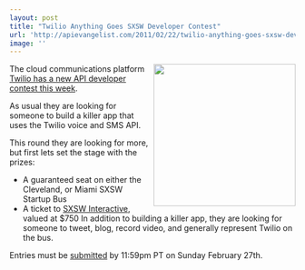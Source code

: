 ```yaml
---
layout: post
title: "Twilio Anything Goes SXSW Developer Contest"
url: 'http://apievangelist.com/2011/02/22/twilio-anything-goes-sxsw-developer-contest/'
image: ''
---
```


[<img class="c1" src="http://kinlane-productions.s3.amazonaws.com/Twilio.PNG" alt="" width="250" align="right" />][1]The cloud communications platform [Twilio has a new API developer contest this week][2].

As usual they are looking for someone to build a killer app that uses the Twilio voice and SMS API.

This round they are looking for more, but first lets set the stage with the prizes:

  * A guaranteed seat on either the Cleveland, or Miami SXSW Startup Bus
  * A ticket to [SXSW Interactive][3], valued at $750
In addition to building a killer app, they are looking for someone to tweet, blog, record video, and generally represent Twilio on the bus.

Entries must be [submitted][4] by 11:59pm PT on Sunday February 27th.

   [1]: http://www.twilio.com
   [2]: http://blog.twilio.com/2011/02/anything-goes-developers-on-a-bus.html
   [3]: http://sxsw.com/interactive
   [4]: http://contests.twilio.com/submit-your-twilio-project.html
